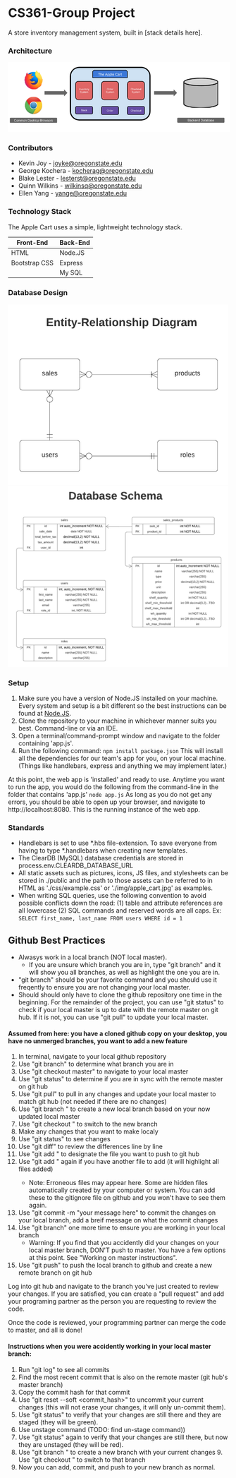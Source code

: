 # CS361-Group Project

A store inventory management system, built in [stack details here].

### Architecture
![Monolith](./documentation/apple_cart_monolith.png)

### Contributors
* Kevin Joy - joyke@oregonstate.edu
* George Kochera - kocherag@oregonstate.edu
* Blake Lester - lesterst@oregonstate.edu
* Quinn Wilkins - wilkinsq@oregonstate.edu
* Ellen Yang - yange@oregonstate.edu

### Technology Stack

The Apple Cart uses a simple, lightweight technology stack.

Front-End      | Back-End
---------------|---------
HTML           |  Node.JS
Bootstrap CSS  |  Express
&nbsp;         |  My SQL

### Database Design
<img src="./documentation/CS361_ERD.png" alt="ERD" width="500">
<img src="./documentation/CS361_Schema.png" alt="Schema" width="500">

### Setup

1. Make sure you have a version of Node.JS installed on your machine. Every system and setup is a bit different so the best instructions can be found at [Node.JS](https://nodejs.org/en/).
2. Clone the repository to your machine in whichever manner suits you best. Command-line or via an IDE.
3. Open a terminal/command-prompt window and navigate to the folder containing 'app.js'.
4. Run the following command:
`npm install package.json`
This will install all the dependencies for our team's app for you, on your local machine. (Things like handlebars, express and anything we may implement later.)

At this point, the web app is 'installed' and ready to use. Anytime you want to run the app, you would do the following from the command-line in the folder that contains 'app.js'
`node app.js`
As long as you do not get any errors, you should be able to open up your browser, and navigate to http://localhost:8080. This is the running instance of the web app. 


### Standards

- Handlebars is set to use *.hbs file-extension. To save everyone from having to type *.handlebars when creating new templates.
- The ClearDB (MySQL) database credentials are stored in process.env.CLEARDB_DATABASE_URL
- All static assets such as pictures, icons, JS files, and stylesheets can be stored in ./public and the path to those assets can be referred to in HTML as './css/example.css' or './img/apple_cart.jpg' as examples.
- When writing SQL queries, use the following convention to avoid possible conflicts down the road: (1) table and attribute references are all lowercase (2) SQL commands and reserved words are all caps. Ex: `SELECT first_name, last_name FROM users WHERE id = 1`

## Github Best Practices

- Alwasys work in a local branch (NOT local master). 
  - If you are unsure which branch you are in, type "git branch" and it will show you all branches, as well as highlight the one you are in.
- "git branch" should be your favorite command and you should use it freqently to ensure you are not changing your local master.
- Should should only have to clone the github repository one time in the beginning. For the remainder of the project, you can use "git status" to check if your local master is up to date with the remote master on git hub. If it is not, you can use "git pull" to update your local master.


#### Assumed from here: you have a cloned github copy on your desktop, you have no unmerged branches, you want to add a new feature
  1.  In terminal, navigate to your local github repository
  2.  Use "git branch" to determine what branch you are in
  3.  Use "git checkout master" to navigate to your local master
  4.  Use "git status" to determine if you are in sync with the remote master on git hub
  5.  Use "git pull" to pull in any changes and update your local master to match git hub (not needed if there are no changes)
  6.  Use "git branch <name>" to create a new local branch based on your now updated local master
  7.  Use "git checkout <name>" to switch to the new branch
  8.  Make any changes that you want to make localy
  9.  Use "git status" to see changes
  10. Use "git diff" to review the differences line by line
  11. Use "git add <filename>" to designate the file you want to push to git hub
  12. Use "git add <filename>" again if you have another file to add (it will highlight all files added)
      - Note: Erroneous files may appear here. Some are hidden files automatically created by your computer or system. You can add these to the gitignore file on     github and you won't have to see them again.
  13. Use "git commit -m "your message here" to commit the changes on your local branch, add a breif message on what the commit changes
  14. Use "git branch" one more time to ensure you are working in your local branch
      - Warning: If you find that you accidently did your changes on your local master branch, DON'T push to master. You have a few options at this point. See "Working on master instructions".
  15. Use "git push" to push the local branch to github and create a new remote branch on git hub

Log into git hub and navigate to the branch you've just created to review your changes. If you are satisfied, you can create a "pull request" and add your programing partner as the person you are requesting to review the code.

Once the code is reviewed, your programming partner can merge the code to master, and all is done!

#### Instructions when you were accidently working in your local master branch:
  1.  Run "git log" to see all commits
  2.  Find the most recent commit that is also on the remote master (git hub's master branch)
  3.  Copy the commit hash for that commit
  4.  Use  "git reset --soft <commit_hash>" to uncommit your current changes (this will not erase your changes, it will only un-commit them).
  5.  Use "git status" to verify that your changes are still there and they are staged (they will be green).
  6.  Use unstage command (TODO: find un-stage command))
  7.  Use "git status" again to verify that your changes are still there, but now they are unstaged (they will be red).
  8.  Use "git branch <name>" to create a new branch with your current changes
	9.  Use "git checkout <branch>" to switch to that branch
  10. Now you can add, commit, and push to your new branch as normal.

